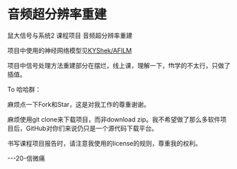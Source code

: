 # 音频超分辨率重建
鼠大信号与系统2 课程项目 音频超分辨率重建

项目中使用的神经网络模型见[KYShek/AFILM](https://github.com/KYShek/AFILM)

项目中信号处理方法重建部分在摆烂，线上课，理解一下，fft学的不太行，只做了插值。

To 哈哈群：

麻烦点一下Fork和Star，这是对我工作的尊重谢谢。

麻烦使用git clone来下载项目，而非download zip。我不希望做了那么多软件项目后，GitHub对你们来说仍只是一个源代码下载平台。

书写课程项目报告时，请注意我使用的license的规则，尊重我的权利。

---20-信微痛
